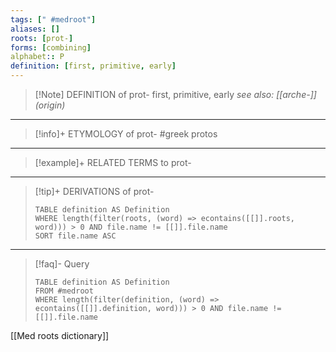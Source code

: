 ```yaml
---
tags: [" #medroot"]
aliases: []
roots: [prot-]
forms: [combining]
alphabet:: P
definition: [first, primitive, early]
---
```

>[!Note] DEFINITION of prot-
>first, primitive, early
>*see also: [[arche-]] (origin)*
_____
>[!info]+ ETYMOLOGY of prot-
>#greek protos
_____
>[!example]+ RELATED TERMS to prot-
>
_____
>[!tip]+ DERIVATIONS of prot-
>```dataview
>TABLE definition AS Definition 
>WHERE length(filter(roots, (word) => econtains([[]].roots, word))) > 0 AND file.name != [[]].file.name
>SORT file.name ASC
>```
___
>[!faq]- Query
>```dataview
>TABLE definition AS Definition
>FROM #medroot
>WHERE length(filter(definition, (word) => econtains([[]].definition, word))) > 0 AND file.name != [[]].file.name
>```

[[Med roots dictionary]]